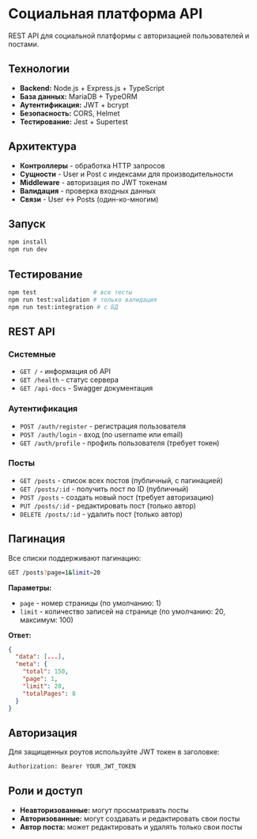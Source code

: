 # Социальная платформа API

REST API для социальной платформы с авторизацией пользователей и постами.

## Технологии

- **Backend:** Node.js + Express.js + TypeScript
- **База данных:** MariaDB + TypeORM
- **Аутентификация:** JWT + bcrypt
- **Безопасность:** CORS, Helmet
- **Тестирование:** Jest + Supertest

## Архитектура

- **Контроллеры** - обработка HTTP запросов
- **Сущности** - User и Post с индексами для производительности
- **Middleware** - авторизация по JWT токенам
- **Валидация** - проверка входных данных
- **Связи** - User ↔ Posts (один-ко-многим)

## Запуск

```bash
npm install
npm run dev
```

## Тестирование

```bash
npm test                # все тесты
npm run test:validation # только валидация
npm run test:integration # с БД
```

## REST API

### Системные

- `GET /` - информация об API
- `GET /health` - статус сервера
- `GET /api-docs` - Swagger документация

### Аутентификация

- `POST /auth/register` - регистрация пользователя
- `POST /auth/login` - вход (по username или email)
- `GET /auth/profile` - профиль пользователя (требует токен)

### Посты

- `GET /posts` - список всех постов (публичный, с пагинацией)
- `GET /posts/:id` - получить пост по ID (публичный)
- `POST /posts` - создать новый пост (требует авторизацию)
- `PUT /posts/:id` - редактировать пост (только автор)
- `DELETE /posts/:id` - удалить пост (только автор)

## Пагинация

Все списки поддерживают пагинацию:

```bash
GET /posts?page=1&limit=20
```

**Параметры:**

- `page` - номер страницы (по умолчанию: 1)
- `limit` - количество записей на странице (по умолчанию: 20, максимум: 100)

**Ответ:**

```json
{
  "data": [...],
  "meta": {
    "total": 150,
    "page": 1,
    "limit": 20,
    "totalPages": 8
  }
}
```

## Авторизация

Для защищенных роутов используйте JWT токен в заголовке:

```bash
Authorization: Bearer YOUR_JWT_TOKEN
```

## Роли и доступ

- **Неавторизованные:** могут просматривать посты
- **Авторизованные:** могут создавать и редактировать свои посты
- **Автор поста:** может редактировать и удалять только свои посты
